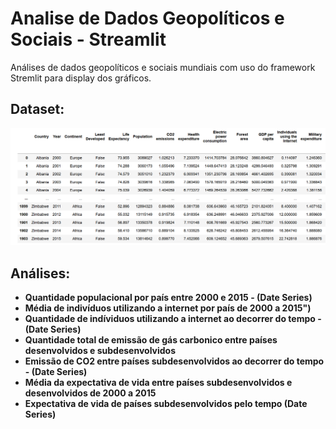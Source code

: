 # Analise de Dados Geopolíticos e Sociais - Streamlit
 Análises de dados geopolíticos e sociais mundiais com uso do framework Stremlit para display dos gráficos.


## Dataset:
![alt text](https://github.com/GuiFernandess7/Analise-Dados-Geopoliticos-Sociais/blob/main/img/dataset.png)


## Análises:
   * **Quantidade populacional por país entre 2000 e 2015 - (Date Series)**
   * **Média de indivíduos utilizando a internet por país de 2000 a 2015")**
   * **Quantidade de indíviduos utilizando a internet ao decorrer do tempo - (Date Series)**
   * **Quantidade total de emissão de gás carbonico entre países desenvolvidos e subdesenvolvidos**
   * **Emissão de CO2 entre países subdesenvolvidos ao decorrer do tempo - (Date Series)**
   * **Média da expectativa de vida entre países subdesenvolvidos e desenvolvidos de 2000 a 2015**
   * **Expectativa de vida de países subdesenvolvidos pelo tempo (Date Series)**
